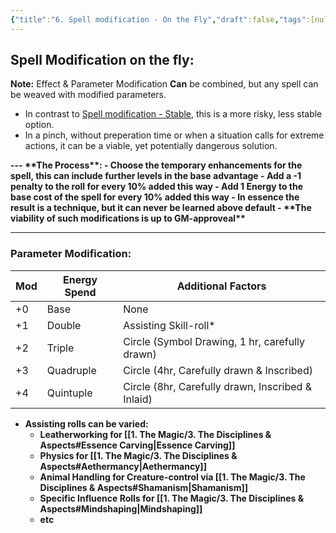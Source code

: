 ```yaml
---
{"title":"6. Spell modification - On the Fly","draft":false,"tags":[null],"publish":true,"path":"1. The Magic/6. Spell modification - On the Fly.md","permalink":"/1-the-magic/6-spell-modification-on-the-fly/","PassFrontmatter":true}
---
```


## Spell Modification on the fly:

**Note:** Effect & Parameter Modification **Can** be combined, but any spell can be weaved with modified parameters.

- In contrast to [Spell modification - Stable](7.%20Spell%20modification%20-%20Stable.md), this is a more risky, less stable option.
- In a pinch, without preperation time or when a situation calls for extreme actions, it can be a viable, yet potentially dangerous solution.
<b>
---
**The Process**:
- Choose the temporary enhancements for the spell, this can include further levels in the base advantage
- Add a -1 penalty to the roll for every 10% added this way
- Add 1 Energy to the base cost of the spell for every 10% added this way
- In essence the result is a technique, but it can never be learned above default
- **The viability of such modifications is up to GM-approveal**

---

### Parameter Modification:

| Mod | Energy Spend | Additional Factors                                |
| --- | ------------ | ------------------------------------------------- |
| +0  | Base         | None                                              |
| +1  | Double       | Assisting Skill-roll*                             |
| +2  | Triple       | Circle (Symbol Drawing, 1 hr, carefully drawn)    |
| +3  | Quadruple    | Circle (4hr, Carefully drawn & Inscribed)         |
| +4  | Quintuple    | Circle (8hr, Carefully drawn, Inscribed & Inlaid) | 

* Assisting rolls can be varied:
  - Leatherworking for [[1. The Magic/3. The Disciplines & Aspects#Essence Carving\|Essence Carving]]
  - Physics for [[1. The Magic/3. The Disciplines & Aspects#Aethermancy\|Aethermancy]]
  - Animal Handling for Creature-control via [[1. The Magic/3. The Disciplines & Aspects#Shamanism\|Shamanism]]
  - Specific Influence Rolls for [[1. The Magic/3. The Disciplines & Aspects#Mindshaping\|Mindshaping]]
  - etc